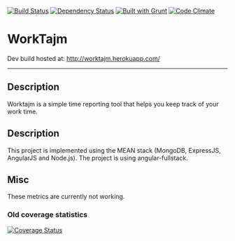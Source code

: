 [![Build Status](https://travis-ci.org/hirro/yo-worktajm.png?branch=master)](https://travis-ci.org/hirro/yo-worktajm)
[![Dependency Status](https://gemnasium.com/hirro/yo-worktajm.png)](https://gemnasium.com/hirro/yo-worktajm)
[![Built with Grunt](https://cdn.gruntjs.com/builtwith.png)](http://gruntjs.com/)
[![Code Climate](https://codeclimate.com/github/hirro/yo-worktajm.png)](https://codeclimate.com/github/hirro/yo-worktajm)

# WorkTajm
Dev build hosted at: http://worktajm.herokuapp.com/

***

## Description

Worktajm is a simple time reporting tool that helps you keep track of your work time.

## Description

This project is implemented using the MEAN stack (MongoDB, ExpressJS, AngularJS and Node.js).
The project is using angular-fullstack.

## Misc
These metrics are currently not working.

### Old coverage statistics
[![Coverage Status](https://coveralls.io/repos/hirro/yo-worktajm/badge.png?branch=master)](https://coveralls.io/r/hirro/yo-worktajm?branch=master)









